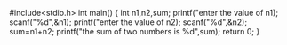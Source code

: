 #include<stdio.h>
int main()
{
    int n1,n2,sum;
    printf("enter the value of n1);
    scanf("%d",&n1);
    printf("enter the value of n2);
    scanf("%d",&n2);
    sum=n1+n2;
    printf("the sum of two numbers is %d",sum);
    return 0;
}
